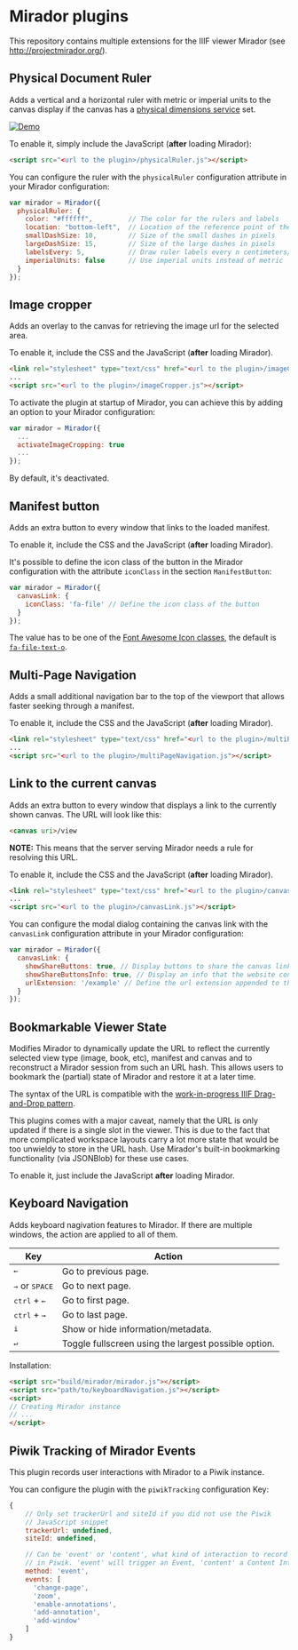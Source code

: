 # Mirador plugins

This repository contains multiple extensions for the IIIF viewer Mirador (see http://projectmirador.org/).

## Physical Document Ruler

Adds a vertical and a horizontal ruler with metric or imperial units to the
canvas display if the canvas has a [physical dimensions service](http://iiif.io/api/annex/services/#physical-dimensions)
set.

[![Demo](https://thumbs.gfycat.com/InexperiencedPoshArabianhorse-size_restricted.gif)](https://gfycat.com/InexperiencedPoshArabianhorse)

To enable it, simply include the JavaScript (**after** loading Mirador):

```html
<script src="<url to the plugin>/physicalRuler.js"></script>
```

You can configure the ruler with the `physicalRuler` configuration attribute
in your Mirador configuration:

```javascript
var mirador = Mirador({
  physicalRuler: {
    color: "#ffffff",         // The color for the rulers and labels
    location: "bottom-left",  // Location of the reference point of the rulers
    smallDashSize: 10,        // Size of the small dashes in pixels
    largeDashSize: 15,        // Size of the large dashes in pixels
    labelsEvery: 5,           // Draw ruler labels every n centimeters/inches
    imperialUnits: false      // Use imperial units instead of metric
  }
});
```

## Image cropper

Adds an overlay to the canvas for retrieving the image url for the selected area.

To enable it, include the CSS and the JavaScript (**after** loading Mirador).

```html
<link rel="stylesheet" type="text/css" href="<url to the plugin>/imageCropper.css" />
...
<script src="<url to the plugin>/imageCropper.js"></script>
```

To activate the plugin at startup of Mirador, you can achieve this by adding an option to your Mirador configuration:

```js
var mirador = Mirador({
  ...
  activateImageCropping: true
  ...
});
```

By default, it's deactivated.

## Manifest button

Adds an extra button to every window that links to the loaded manifest.

To enable it, include the CSS and the JavaScript (**after** loading Mirador).

It's possible to define the icon class of the button in the Mirador configuration with the attribute `iconClass` in the section `ManifestButton`:

```js
var mirador = Mirador({
  canvasLink: {
    iconClass: 'fa-file' // Define the icon class of the button
  }
});
```

The value has to be one of the [Font Awesome Icon classes](http://fontawesome.io/icon), the default is [`fa-file-text-o`](http://fontawesome.io/icon/file-text-o/).

## Multi-Page Navigation

Adds a small additional navigation bar to the top of the viewport that
allows faster seeking through a manifest.

To enable it, include the CSS and the JavaScript (**after** loading Mirador).

```html
<link rel="stylesheet" type="text/css" href="<url to the plugin>/multiPageNavigation.css" />
...
<script src="<url to the plugin>/multiPageNavigation.js"></script>
```

## Link to the current canvas

Adds an extra button to every window that displays a link to the currently shown canvas. The URL will look like this:

```html
<canvas uri>/view
```

**NOTE:** This means that the server serving Mirador needs a rule for resolving this URL.

To enable it, include the CSS and the JavaScript (**after** loading Mirador).

```html
<link rel="stylesheet" type="text/css" href="<url to the plugin>/canvasLink.css" />
...
<script src="<url to the plugin>/canvasLink.js"></script>
```

You can configure the modal dialog containing the canvas link with the `canvasLink` configuration attribute in your Mirador configuration:

```javascript
var mirador = Mirador({
  canvasLink: {
    showShareButtons: true, // Display buttons to share the canvas link on e.g. Facebook or Twitter
    showShareButtonsInfo: true, // Display an info that the website containing the Mirador instance is left by clicking on the share buttons
    urlExtension: '/example' // Define the url extension appended to the canvas url
  }
});
```

## Bookmarkable Viewer State

Modifies Mirador to dynamically update the URL to reflect the currently
selected view type (image, book, etc), manifest and canvas and to reconstruct
a Mirador session from such an URL hash. This allows users to bookmark the
(partial) state of Mirador and restore it at a later time.

The syntax of the URL is compatible with the [work-in-progress IIIF Drag-and-Drop pattern](http://zimeon.github.io/iiif-dragndrop/).

This plugins comes with a major caveat, namely that the URL is only updated
if there is a single slot in the viewer. This is due to the fact that more
complicated workspace layouts carry a lot more state that would be too
unwieldy to store in the URL hash. Use Mirador's built-in bookmarking
functionality (via JSONBlob) for these use cases.

To enable it, just include the JavaScript **after** loading Mirador.

## Keyboard Navigation

Adds keyboard nagivation features to Mirador. If there are multiple windows, the action are applied to all of them.

| Key                              | Action                                               |
| -------------------------------- | ---------------------------------------------------- |
| <kbd>←</kbd>                     | Go to previous page.                                 |
| <kbd>→</kbd> or <kbd>SPACE</kbd> | Go to next page.                                     |
| <kbd>ctrl</kbd> + <kbd>←</kbd>   | Go to first page.                                    |
| <kbd>ctrl</kbd> + <kbd>→</kbd>   | Go to last page.                                     |
| <kbd>i</kbd>                     | Show or hide information/metadata.                   |
| <kbd>↵</kbd>                     | Toggle fullscreen using the largest possible option. |

Installation:

```html
<script src="build/mirador/mirador.js"></script>
<script src="path/to/keyboardNavigation.js"></script>
<script>
// Creating Mirador instance
// ...
</script>
```


## Piwik Tracking of Mirador Events

This plugin records user interactions with Mirador to a Piwik instance.

You can configure the plugin with the `piwikTracking` configuration Key:

```js
{
    // Only set trackerUrl and siteId if you did not use the Piwik
    // JavaScript snippet
    trackerUrl: undefined,
    siteId: undefined,

    // Can be 'event' or 'content', what kind of interaction to record
    // in Piwik. 'event' will trigger an Event, 'content' a Content Interaction.
    method: 'event',
    events: [
      'change-page',
      'zoom',
      'enable-annotations',
      'add-annotation',
      'add-window'
    ]
}
```
